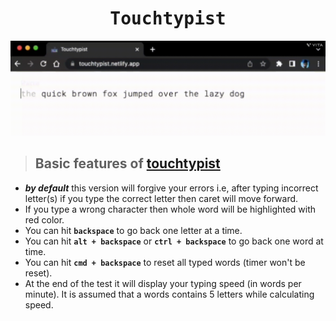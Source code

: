 <h1 align="center"><samp>Touchtypist</samp></h1>

![website demo run](./assets/demo.gif)

> ## Basic features of [touchtypist](https://touchtypist.netlify.app/)
  - **_by default_** this version will forgive your errors i.e, after typing incorrect
    letter(s) if you type the correct letter then caret will move forward.
  - If you type a wrong character then whole word will be highlighted with red color.
  - You can hit <code>**backspace**</code> to go back one letter at a time.
  - You can hit <code>**alt + backspace**</code> or <code>**ctrl + backspace**</code> to
    go back one word at time.
  - You can hit <code>**cmd + backspace**</code> to reset all typed words (timer won't be reset).
  - At the end of the test it will display your typing speed (in words per minute). 
    It is assumed that a words contains 5 letters while calculating speed.
